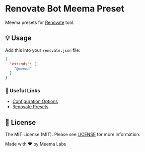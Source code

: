 # Renovate Bot Meema Preset

Meema presets for [Renovate](https://github.com/renovatebot/renovate) tool.

## 💡 Usage

Add this into your `renovate.json` file:

```json
{
  "extends": [
    "@meema"
  ]
}
```

### 🤝 Useful Links

- [Configuration Options](https://renovatebot.com/docs/configuration-options)
- [Renovate Presets](https://github.com/renovatebot/presets/tree/master/packages)

## 📄 License

The MIT License (MIT). Please see [LICENSE](LICENSE.md) for more information.

Made with ❤️ by Meema Labs
